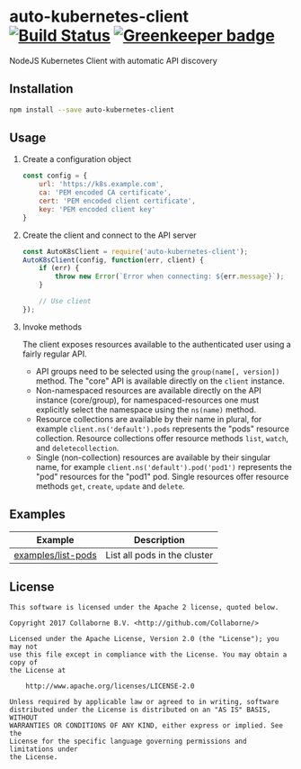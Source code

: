 # auto-kubernetes-client [![Build Status](https://travis-ci.org/Collaborne/auto-kubernetes-client.svg?branch=master)](https://travis-ci.org/Collaborne/auto-kubernetes-client) [![Greenkeeper badge](https://badges.greenkeeper.io/Collaborne/auto-kubernetes-client.svg)](https://greenkeeper.io/)

NodeJS Kubernetes Client with automatic API discovery

## Installation

```sh
npm install --save auto-kubernetes-client
```

## Usage

1. Create a configuration object

   ```js
   const config = {
       url: 'https://k8s.example.com',
       ca: 'PEM encoded CA certificate',
       cert: 'PEM encoded client certificate',
       key: 'PEM encoded client key'
   }
   ```

2. Create the client and connect to the API server

   ```js
   const AutoK8sClient = require('auto-kubernetes-client');
   AutoK8sClient(config, function(err, client) {
       if (err) {
           throw new Error(`Error when connecting: ${err.message}`);
       }

       // Use client
   });
   ```

3. Invoke methods

   The client exposes resources available to the authenticated user using a fairly regular API.

   - API groups need to be selected using the `group(name[, version])` method. The "core" API is available
     directly on the `client` instance.
   - Non-namespaced resources are available directly on the API instance (core/group), for namespaced-resources
     one must explicitly select the namespace using the `ns(name)` method.
   - Resource collections are available by their name in plural, for example `client.ns('default').pods` represents
     the "pods" resource collection.
     Resource collections offer resource methods `list`, `watch`, and `deletecollection`.
   - Single (non-collection) resources are available by their singular name, for example `client.ns('default').pod('pod1')`
     represents the "pod" resources for the "pod1" pod.
     Single resources offer resource methods `get`, `create`, `update` and `delete`.

## Examples

| Example | Description
|---------|------------
|[examples/list-pods](./examples/list-pods)|List all pods in the cluster

## License

    This software is licensed under the Apache 2 license, quoted below.

    Copyright 2017 Collaborne B.V. <http://github.com/Collaborne/>

    Licensed under the Apache License, Version 2.0 (the "License"); you may not
    use this file except in compliance with the License. You may obtain a copy of
    the License at

        http://www.apache.org/licenses/LICENSE-2.0

    Unless required by applicable law or agreed to in writing, software
    distributed under the License is distributed on an "AS IS" BASIS, WITHOUT
    WARRANTIES OR CONDITIONS OF ANY KIND, either express or implied. See the
    License for the specific language governing permissions and limitations under
    the License.
